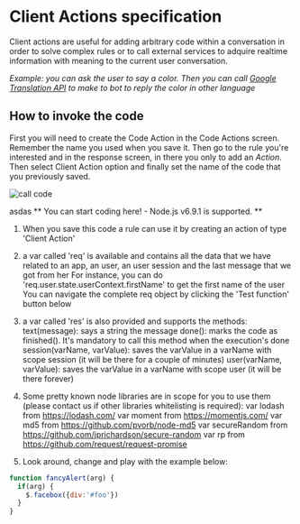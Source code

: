 # Client Actions specification

Client actions are useful for adding arbitrary code within a conversation in order to solve complex rules or to call external services to adquire realtime information with meaning to the current user conversation.

_Example: you can ask the user to say a color. Then you can call [Google Translation API](https://cloud.google.com/translate/docs/) to make to bot to reply the color in other language_

## How to invoke the code

First you will need to create the Code Action in the Code Actions screen. Remember the name you used when you save it.
Then go to the rule you're interested and in the response screen, in there you only to add an _Action_. Then select Client Action option and finally set the name of the code that you previously saved.

![call code](https://botmakeradmin.github.io/docs/en/callcode.png)



asdas
 ** You can start coding here! - Node.js v6.9.1 is supported. **
 
 1. When you save this code a rule can use it by creating an action of type 'Client Action'
 2. a var called 'req' is available and contains all the data that we have related to an app,
 an user, an user session and the last message that we got from her
 For instance, you can do 'req.user.state.userContext.firstName' to get the first name of the user
 You can navigate the complete req object by clicking the 'Test function' button below
 3. a var called 'res' is also provided and supports the methods:
 text(message): says a string the message
 done(): marks the code as finished(). It's mandatory to call this method when the execution's done
 session(varName, varValue): saves the varValue in a varName with scope session (it will be there for a couple of minutes)
 user(varName, varValue): saves the varValue in a varName with scope user (it will be there forever)
 4. Some pretty known node libraries are in scope for you to use them (please contact us if other libraries whitelisting is required):
 var lodash from https://lodash.com/
 var moment from https://momentjs.com/
 var md5 from https://github.com/pvorb/node-md5
 var secureRandom from https://github.com/jprichardson/secure-random
 var rp from https://github.com/request/request-promise
 
 5. Look around, change and play with the example below:

```javascript
function fancyAlert(arg) {
  if(arg) {
    $.facebox({div:'#foo'})
  }
}
```
